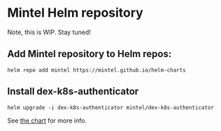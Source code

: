 # Mintel Helm repository

Note, this is WIP. Stay tuned!

## Add Mintel repository to Helm repos:

```
helm repo add mintel https://mintel.github.io/helm-charts
```

## Install dex-k8s-authenticator

```
helm upgrade -i dex-k8s-authenticator mintel/dex-k8s-authenticator
```

See [the chart](https://github.com/mintel/dex-k8s-authenticator/tree/master/charts/dex-k8s-authenticator) for more info.
